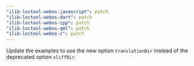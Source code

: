 ```yaml
---
"ilib-loctool-webos-javascript": patch
"ilib-loctool-webos-dart": patch
"ilib-loctool-webos-cpp": patch
"ilib-loctool-webos-qml": patch
"ilib-loctool-webos-c": patch
---
```


Update the examples to use the new option `translationDir` instead of the deprecated option `xliffDir`.
